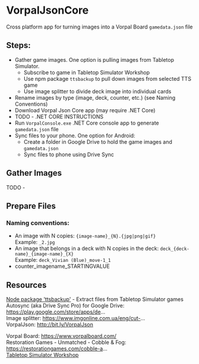 # VorpalJsonCore
Cross platform app for turning images into a Vorpal Board `gamedata.json` file

## Steps:
- Gather game images. One option is pulling images from Tabletop Simulator.
  - Subscribe to game in Tabletop Simulator Workshop
  - Use npm package `ttsbackup` to pull down images from selected TTS game
  - Use image splitter to divide deck image into individual cards
- Rename images by type (image, deck, counter, etc.) (see Naming Conventions)
- Download Vorpal Json Core app (may require .NET Core)
- TODO - .NET CORE INSTRUCTIONS
- Run `VorpalConsole.exe` .NET Core console app to generate `gamedata.json` file
- Sync files to your phone. One option for Android:  
  - Create a folder in Google Drive to hold the game images and `gamedata.json`
  - Sync files to phone using Drive Sync

## Gather Images

TODO - 

## Prepare Files

### Naming conventions:

 - An image with N copies: `{image-name}_{N}.{jpg|png|gif}`  
Example: `_2.jpg`
 - An image that belongs in a deck with N copies in the deck: `deck_{deck-name}_{image-name}_{X}`  
Example: `deck_Vivian (Blue)_move-1_1`
 - counter_imagename_STARTINGVALUE

## Resources

[Node package 'ttsbackup'](https://www.npmjs.com/package/ttsbackup/v/0.0.7) - Extract files from Tabletop Simulator games 
Autosync (aka Drive Sync Pro) for Google Drive: https://play.google.com/store/apps/de...  
Image splitter: https://www.imgonline.com.ua/eng/cut-...  
VorpalJson: http://bit.ly/VorpalJson  

Vorpal Board: https://www.vorpalboard.com/  
Restoration Games - Unmatched - Cobble & Fog: https://restorationgames.com/cobble-a...  
[Tabletop Simulator Workshop](https://steamcommunity.com/workshop/browse/?appid=286160)

